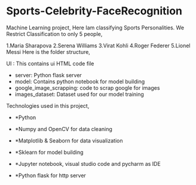 # Sports-Celebrity-FaceRecognition
Machine Learning project, Here Iam classifying  Sports Personalities. We Restrict Classification to only 5 people,

1.Maria Sharapova
2.Serena Williams
3.Virat Kohli
4.Roger Federer
5.Lionel Messi
Here is the folder structure,

UI : This contains ui HTML code file 
* server: Python flask server
* model: Contains python notebook for model building
* google_image_scrapping: code to scrap google for images
* images_dataset: Dataset used for our model training

Technologies used in this project,

 * *Python

 * *Numpy and OpenCV for data cleaning

* *Matplotlib & Seaborn for data visualization

* *Sklearn for model building

* *Jupyter notebook, visual studio code and pycharm as IDE

* *Python flask for http server
